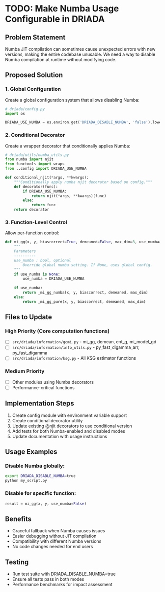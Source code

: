 # TODO: Make Numba Usage Configurable in DRIADA

## Problem Statement
Numba JIT compilation can sometimes cause unexpected errors with new versions, making the entire codebase unusable. We need a way to disable Numba compilation at runtime without modifying code.

## Proposed Solution

### 1. Global Configuration
Create a global configuration system that allows disabling Numba:

```python
# driada/config.py
import os

DRIADA_USE_NUMBA = os.environ.get('DRIADA_DISABLE_NUMBA', 'false').lower() != 'true'
```

### 2. Conditional Decorator
Create a wrapper decorator that conditionally applies Numba:

```python
# driada/utils/numba_utils.py
from numba import njit
from functools import wraps
from ..config import DRIADA_USE_NUMBA

def conditional_njit(*args, **kwargs):
    """Conditionally apply numba njit decorator based on config."""
    def decorator(func):
        if DRIADA_USE_NUMBA:
            return njit(*args, **kwargs)(func)
        else:
            return func
    return decorator
```

### 3. Function-Level Control
Allow per-function control:

```python
def mi_gg(x, y, biascorrect=True, demeaned=False, max_dim=3, use_numba=None):
    """
    Parameters
    ----------
    use_numba : bool, optional
        Override global numba setting. If None, uses global config.
    """
    if use_numba is None:
        use_numba = DRIADA_USE_NUMBA
    
    if use_numba:
        return _mi_gg_numba(x, y, biascorrect, demeaned, max_dim)
    else:
        return _mi_gg_pure(x, y, biascorrect, demeaned, max_dim)
```

## Files to Update

### High Priority (Core computation functions)
- [ ] `src/driada/information/gcmi.py` - mi_gg, demean, ent_g, mi_model_gd
- [ ] `src/driada/information/info_utils.py` - py_fast_digamma_arr, py_fast_digamma
- [ ] `src/driada/information/ksg.py` - All KSG estimator functions

### Medium Priority
- [ ] Other modules using Numba decorators
- [ ] Performance-critical functions

## Implementation Steps

1. Create config module with environment variable support
2. Create conditional decorator utility
3. Update existing @njit decorators to use conditional version
4. Add tests for both Numba-enabled and disabled modes
5. Update documentation with usage instructions

## Usage Examples

### Disable Numba globally:
```bash
export DRIADA_DISABLE_NUMBA=true
python my_script.py
```

### Disable for specific function:
```python
result = mi_gg(x, y, use_numba=False)
```

## Benefits
- Graceful fallback when Numba causes issues
- Easier debugging without JIT compilation
- Compatibility with different Numba versions
- No code changes needed for end users

## Testing
- Run test suite with DRIADA_DISABLE_NUMBA=true
- Ensure all tests pass in both modes
- Performance benchmarks for impact assessment